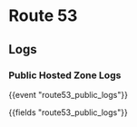 # Route 53

## Logs

### Public Hosted Zone Logs

{{event "route53_public_logs"}}

{{fields "route53_public_logs"}}
